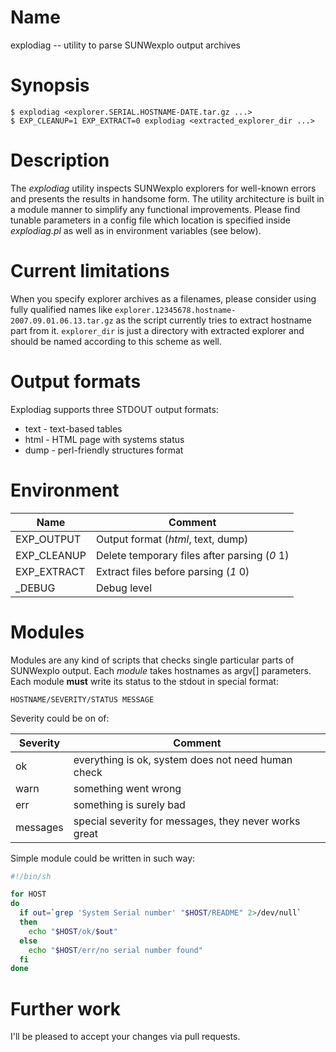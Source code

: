 # Name

explodiag -- utility to parse SUNWexplo output archives

# Synopsis

```text
$ explodiag <explorer.SERIAL.HOSTNAME-DATE.tar.gz ...>
$ EXP_CLEANUP=1 EXP_EXTRACT=0 explodiag <extracted_explorer_dir ...>
```

# Description

The *explodiag* utility inspects SUNWexplo explorers for well-known errors and
presents the results in handsome form.  The utility architecture is built in a
module manner to simplify any functional improvements.  Please find tunable
parameters in a config file which location is specified inside *explodiag.pl*
as well as in environment variables (see below).

# Current limitations

When you specify explorer archives as a filenames, please consider using fully
qualified names like `explorer.12345678.hostname-2007.09.01.06.13.tar.gz` as the
script currently tries to extract hostname part from it.
`explorer_dir` is just a directory with extracted explorer and should be named
according to this scheme as well.

# Output formats

Explodiag supports three STDOUT output formats:
 - text - text-based tables
 - html - HTML page with systems status
 - dump - perl-friendly structures format

# Environment

| Name | Comment |
|-|-|
| EXP_OUTPUT | Output format (*html*, text, dump) |
| EXP_CLEANUP | Delete temporary files after parsing (*0* 1) |
| EXP_EXTRACT | Extract files before parsing (*1* 0) |
| _DEBUG | Debug level |

# Modules

Modules are any kind of scripts that checks single particular parts of
SUNWexplo output.  Each *module* takes hostnames as argv[] parameters.
Each module **must** write its status to the stdout in special format:
```text
HOSTNAME/SEVERITY/STATUS MESSAGE
```
Severity could be on of:

| Severity | Comment |
|-|-|
| ok | everything is ok, system does not need human check |
| warn | something went wrong |
| err | something is surely bad |
| messages | special severity for messages, they never works great |

Simple module could be written in such way:

```sh
#!/bin/sh

for HOST
do
  if out=`grep 'System Serial number' "$HOST/README" 2>/dev/null`
  then
    echo "$HOST/ok/$out"
  else
    echo "$HOST/err/no serial number found"
  fi
done
```

# Further work

I'll be pleased to accept your changes via pull requests.
